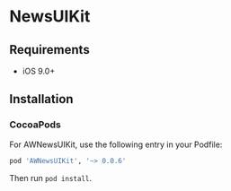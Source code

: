 # NewsUIKit
 
## Requirements
- iOS 9.0+
 
## Installation

### CocoaPods

For AWNewsUIKit, use the following entry in your Podfile:

```rb
pod 'AWNewsUIKit', '~> 0.0.6'
```

Then run `pod install`.

